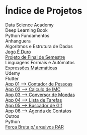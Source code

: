 
<html>
    <head>
        <link href="estilo.css" rel="stylesheet">
    </head>
    <body>
        <h1>Índice de Projetos</h1>
        <div class="ramificacao">
            <div class="nivel_01">Data Science Academy</div>
                <div class="nivel_02">Deep Learning Book</div>
                <div class="nivel_02">Python Fundamentos</div>
        </div>
        <div class="ramificacao">
            <div class="nivel_01">Anhanguera</div>
                <div class="nivel_02">Algoritmos e Estrutura de Dados</div>
                    <div class="nivel_03">
                        <a href="https://github.com/CleberPresidente100/Jogo_E_Duro">Jogo É Duro</a>
                    </div>
                    <div class="nivel_03">
                        <a href="https://github.com/CleberPresidente100/Projeto_Final_de_Semestre">Projeto de Final de Semestre</a>
                    </div>
                <div class="nivel_02">Linguagens Formais e Autômatos</div>
                    <div class="nivel_03">
                        <a href="https://github.com/CleberPresidente100/Expressoes_Matematicas">Expressões Matemáticas</a>
                    </div>
        </div>
        <div class="ramificacao">
            <div class="nivel_01">Udemy</div>
                <div class="nivel_02">Flutter</div>
                    <div class="nivel_03">
                        <a href="https://github.com/CleberPresidente100/FlutterUdemy_App_01_contador_de_pessoas">App 01 --> Contador de Pessoas</a>
                    </div>
                    <div class="nivel_03">
                        <a href="https://github.com/CleberPresidente100/FlutterUdemy_App_02_calculo_imc">App 02 --> Calculo de IMC</a>
                    </div>
                    <div class="nivel 03">
                        <a href="https://github.com/CleberPresidente100/FlutterUdemy_App_03_conversor_de_moedas">App 03 --> Conversor de Moedas</a>
                    </div>
                    <div class="nivel 03">
                        <a href="https://github.com/CleberPresidente100/FlutterUdemy_App_04_lista_de_tarefas">App 04 --> Lista de Tarefas</a>
                    </div>
                    <div class="nivel 03">
                        <a href="https://github.com/CleberPresidente100/FlutterUdemy_App_05_buscador_de_gif">App 05 --> Buscador de Gif</a>
                    </div>
                    <div class="nivel 03">
                        <a href="https://github.com/CleberPresidente100/FlutterUdemy_App_06_agenda_de_contatos">App 06 --> Agenda de Contatos</a>
                    </div>
        </div>
        <div class="ramificacao">
            <div class="nivel_01">Outros</div>
                <div class="nivel_02">Python</div>
                    <div class="nivel 03">
                        <a href="https://github.com/CleberPresidente100/Python_RAR_Brute_Force">Força Bruta p/ arquivos RAR</a>
                    </div>
        </div>
    </body>
</html>
